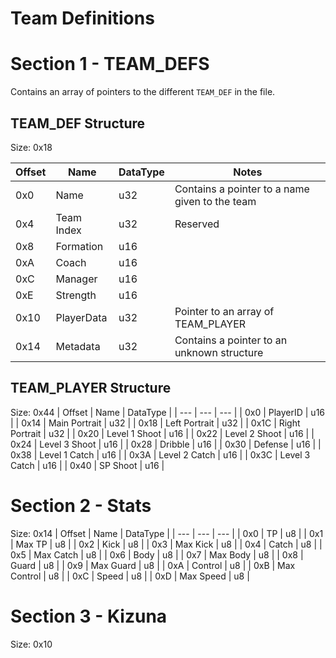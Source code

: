 # Team Definitions

# Section 1 - TEAM_DEFS
Contains an array of pointers to the different `TEAM_DEF` in the file.

## TEAM_DEF Structure
Size: 0x18

| Offset | Name | DataType | Notes |
| --- | --- | --- | --- |
| 0x0 | Name | u32 | Contains a pointer to a name given to the team |
| 0x4 | Team Index | u32 | Reserved |
| 0x8 | Formation | u16 | |
| 0xA | Coach | u16 | |
| 0xC | Manager | u16 | |
| 0xE | Strength | u16 | |
| 0x10 | PlayerData | u32 | Pointer to an array of TEAM_PLAYER |
| 0x14 | Metadata | u32 | Contains a pointer to an unknown structure |

## TEAM_PLAYER Structure
Size: 0x44
| Offset | Name | DataType |
| --- | --- | --- |
| 0x0 | PlayerID | u16 |
| 0x14 | Main Portrait | u32 |
| 0x18 | Left Portrait | u32 |
| 0x1C | Right Portrait | u32 |
| 0x20 | Level 1 Shoot | u16 |
| 0x22 | Level 2 Shoot | u16 |
| 0x24 | Level 3 Shoot | u16 |
| 0x28 | Dribble | u16 |
| 0x30 | Defense | u16 |
| 0x38 | Level 1 Catch | u16 |
| 0x3A | Level 2 Catch | u16 |
| 0x3C | Level 3 Catch | u16 |
| 0x40 | SP Shoot | u16 |

# Section 2 - Stats
Size: 0x14
| Offset | Name | DataType |
| --- | --- | --- |
| 0x0 | TP | u8 |
| 0x1 | Max TP | u8 |
| 0x2 | Kick | u8 |
| 0x3 | Max Kick | u8 |
| 0x4 | Catch | u8 |
| 0x5 | Max Catch | u8 |
| 0x6 | Body | u8 |
| 0x7 | Max Body | u8 |
| 0x8 | Guard | u8 |
| 0x9 | Max Guard | u8 |
| 0xA | Control | u8 |
| 0xB | Max Control | u8 |
| 0xC | Speed | u8 |
| 0xD | Max Speed | u8 |

# Section 3 - Kizuna
Size: 0x10
